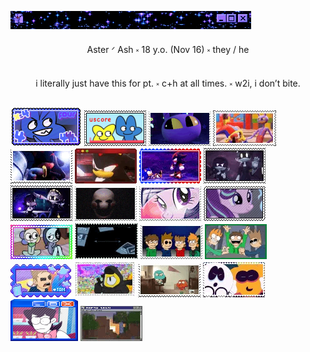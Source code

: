 ![Example Image](IMG_8739.gif)

<p align="center"> Aster ᐟ Ash  ༝  18 y.o. (Nov 16)  ༝  they / he </h1>

<p align="center"> i literally just have this for pt.  ༝  c+h at all times.  ༝  w2i, i don’t bite. </p>

![four](IMG_8608.png) ![fourx](IMG_8601.png) ![jax](IMG_3806.gif) ![fnyb](IMG_8652.gif) ![shad](IMG_8630.gif) ![shad2](IMG_8635.gif) ![sndw](IMG_8633.gif) ![nuzi](IMG_8689.gif) ![nuzi2](IMG_8690.gif) ![pupt](IMG_3801.gif) ![mlp2](IMG_8540.gif) ![strlglmr](IMG_8696.gif) ![dw](IMG_8694.png) ![dib](IMG_8704.gif) ![ew](IMG_8588.gif) ![ew2](IMG_8670.gif) ![tom](IMG_8672.gif) ![gf](IMG_8729.gif) ![tawog](IMG_8683.gif) ![sm](IMG_8679.gif) ![kev2](IMG_8681.png) ![mc](IMG_8731.gif)





